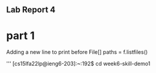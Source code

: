 ## Lab Report 4

# part 1

Adding a new line to print before File[] paths = f.listfiles()

'''
[cs15lfa22lp@ieng6-203]:~:192$ cd week6-skill-demo1
